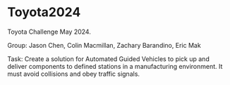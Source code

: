 # Toyota2024
Toyota Challenge May 2024.

Group: Jason Chen, Colin Macmillan, Zachary Barandino, Eric Mak

Task: Create a solution for Automated Guided Vehicles to pick up and deliver components to defined stations in a manufacturing environment. It must avoid collisions and obey traffic signals.


